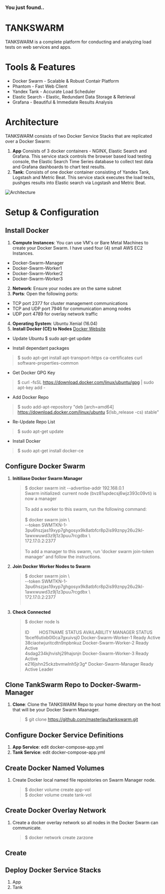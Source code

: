 ### You just found..
# TANKSWARM
TANKSWARM is a complete platform for conducting and analyzing load tests on web services and apps.

# Tools & Features
  * Docker Swarm - Scalable & Robust Contair Platform
  * Phantom - Fast Web Client
  * Yandex Tank - Accurate Load Scheduler
  * Elastic Search - Elastic, Redundant Data Storage & Retrieval
  * Grafana - Beautiful & Immediate Results Analysis

# Architecture
TANKSWARM consists of two Docker Service Stacks that are replicated over a Docker Swarm:

  1. **App**
  Consists of 3 docker containers - NGINX, Elastic Search and Grafana.  This service stack controls the browser based load testing console, the  Elastic Search Time Series database to collect test data and Grafana dashboards to chart test results.
  2. **Tank:** 
  Consists of one docker container consisting of Yandex Tank, Logstash and Metric Beat.  This service stack executes the load tests, pushges results into Elastic search via Logstash and Metric Beat.

![Architecture](https://github.com/masterlau/tankswarm/blob/master/docs/architecture.png)

# Setup & Configuration
## Install Docker
1. **Compute Instances**: You can use VM's or Bare Metal Machines to create your Docker Swarm.  I have used four (4) small AWS EC2 Instances.
  * Docker-Swarm-Manager
  * Docker-Swarm-Worker1
  * Docker-Swarm-Worker2
  * Docker-Swarm-Worker3
2. **Network**: Ensure your nodes are on the same subnet
3. **Ports**: Open the following ports:
  * TCP port 2377 for cluster management communications
  * TCP and UDP port 7946 for communication among nodes
  * UDP port 4789 for overlay network traffic
4. **Operating System**: Ubuntu Xenial (16.04)
5. **Install Docker (CE) to Nodes** [Docker Website](https://docs.docker.com/install/linux/docker-ce/ubuntu/)
  * Update Ubuntu
    $ sudo apt-get update

* Install dependant packages
> $ sudo apt-get install apt-transport-https ca-certificates curl software-properties-common
* Get Docker GPG Key
> $ curl -fsSL https://download.docker.com/linux/ubuntu/gpg | sudo apt-key add -
* Add Docker Repo
> $ sudo add-apt-repository "deb [arch=amd64] https://download.docker.com/linux/ubuntu $(lsb_release -cs) stable"
* Re-Update Repo List
> $ sudo apt-get update
* Install Docker
> $ sudo apt-get install docker-ce
    
## Configure Docker Swarm
1. **Initiliase Docker Swarm Manager**

    > $ docker swarm init --advertise-addr 192.168.0.1<br/>
    > Swarm initialized: current node (bvz81updecsj6wjz393c09vti) is now a manager<br/><br/>
    > To add a worker to this swarm, run the following command:<br/><br/>
    > $ docker swarm join \ <br/>
    > --token SWMTKN-1-3pu6hszjas19xyp7ghgosyx9k8atbfcr8p2is99znpy26u2lkl-1awxwuwd3z9j1z3puu7rcgdbx \ <br/>
    > 172.17.0.2:2377<br/><br/>
    >To add a manager to this swarm, run 'docker swarm join-token manager' and follow the instructions.

2. **Join Docker Worker Nodes to Swarm**

    > $ docker swarm join \ <br/>
    > --token SWMTKN-1-3pu6hszjas19xyp7ghgosyx9k8atbfcr8p2is99znpy26u2lkl-1awxwuwd3z9j1z3puu7rcgdbx \ <br/>
    > 172.17.0.2:2377<br/><br/>

3. **Check Connected**

    > $ docker node ls <br/><br/>
    > ID &nbsp;&nbsp;&nbsp;&nbsp;&nbsp;&nbsp; HOSTNAME               STATUS  AVAILABILITY  MANAGER  STATUS<br/>
    > 1bcef6utixb0l0ca7gxuivsj0  Docker-Swarm-Worker-1  Ready   Active<br/>
    > 38ciaotwjuritcdtn9npbnkuz  Docker-Swarm-Worker-2  Ready   Active<br/>
    > 4sdag234kjhvishj29hajsnjn  Docker-Swarm-Worker-3  Ready   Active<br/>
    > e216jshn25ckzbvmwlnh5jr3g* Docker-Swarm-Manager   Ready   Active        Leader</br>

## Clone TankSwarm Repo to Docker-Swarm-Manager
1. **Clone**: Clone the TANKSWARM Repo to your home directory on the host that will be your Docker Swarm Maanager.

    > $ git clone https://github.com/masterlau/tankswarm.git

## Configure Docker Service Definitions
1. **App Service**: edit docker-compose-app.yml
2. **Tank Service**:  edit docker-compose-app.yml

## Create Docker Named Volumes
1. Create Docker local named file repoistories on Swarm Manager node.

    > $ docker volume create app-vol      
    > $ docker volume create tank-vol

## Create Docker Overlay Network
1. Create a docker overlay network so all nodes in the Docker Swarm can communicate. 

    > $ docker network create zarzone
## Create
## Deploy Docker Service Stacks
1. App
2. Tank
